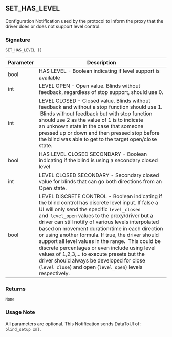 ## SET\_HAS\_LEVEL

Configuration Notification used by the protocol to inform the proxy that the driver does or does not support level control.

### Signature

`SET_HAS_LEVEL ()`


| Parameter | Description |
| --- | --- |
| bool | HAS LEVEL - Boolean indicating if level support is available |
| int | LEVEL OPEN - Open value. Blinds without feedback, regardless of stop support, should use 0. |
| int | LEVEL CLOSED - Closed value. Blinds without feedback and without a stop function should use 1.  Blinds without feedback but with stop function should use 2 as the value of 1 is to indicate an unknown state in the case that someone pressed up or down and then pressed stop before the blind was able to get to the target open/close state. |
| bool | HAS LEVEL CLOSED SECONDARY - Boolean indicating if the blind is using a secondary closed level |
| int | LEVEL CLOSED SECONDARY - Secondary closed value for blinds that can go both directions from an Open state. |
| bool | LEVEL DISCRETE CONTROL - Boolean indicating if the blind control has discrete level input. If false a UI will only send the specific `level_closed` and` level_open` values to the proxy/driver but a driver can still notify of various levels interpolated based on movement duration/time in each direction or using another formula. If true, the driver should support all level values in the range.  This could be discrete percentages or even include using level values of 1,2,3,... to execute presets but the driver should always be developed for close (`level_close`) and open (`level_open`) levels respectively. |


### Returns

`None`


### Usage Note

All parameters are optional. This Notification sends DataToUI of: `blind_setup xml`.